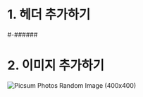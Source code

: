 # 1. 헤더 추가하기
#-######

# 2. 이미지 추가하기
![Picsum Photos Random Image (400x400)](https://picsum.photos/250)
